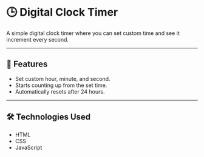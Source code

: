 # 🕒 Digital Clock Timer

A simple digital clock timer where you can set custom time and see it increment every second.

---

## 🚀 Features

- Set custom hour, minute, and second.
- Starts counting up from the set time.
- Automatically resets after 24 hours.

---

## 🛠️ Technologies Used

- HTML
- CSS
- JavaScript
